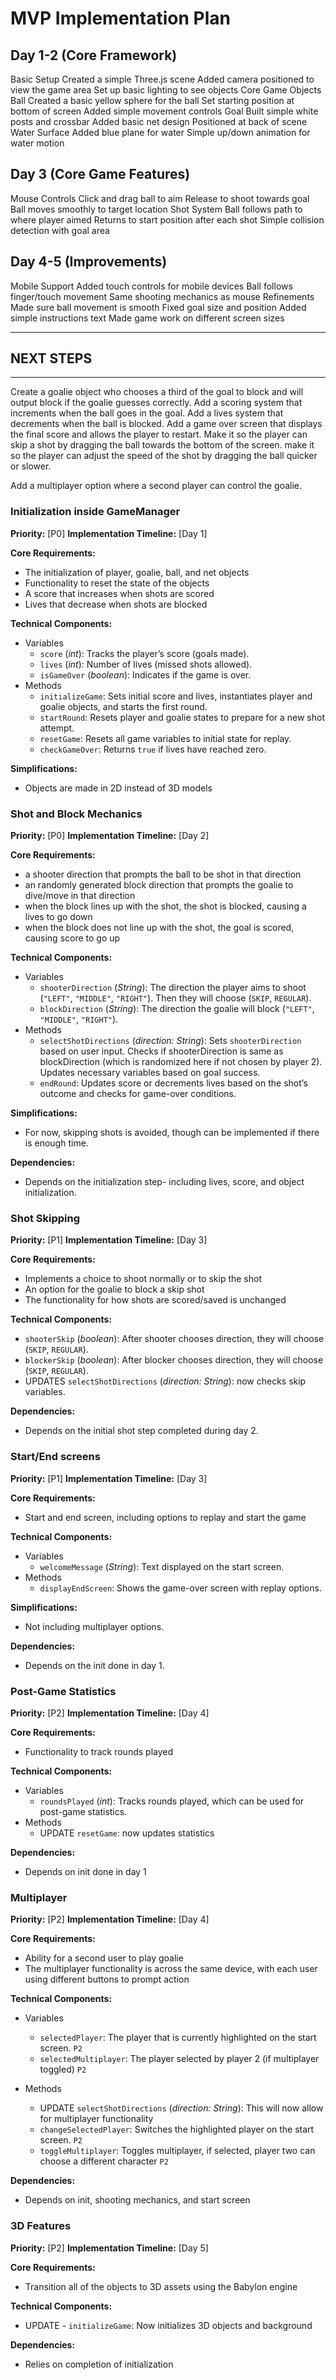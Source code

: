 # MVP Implementation Plan



## Day 1-2 (Core Framework)
Basic Setup
Created a simple Three.js scene
Added camera positioned to view the game area
Set up basic lighting to see objects
Core Game Objects
Ball
Created a basic yellow sphere for the ball
Set starting position at bottom of screen
Added simple movement controls
Goal
Built simple white posts and crossbar
Added basic net design
Positioned at back of scene
Water Surface
Added blue plane for water
Simple up/down animation for water motion
## Day 3 (Core Game Features)
Mouse Controls
Click and drag ball to aim
Release to shoot towards goal
Ball moves smoothly to target location
Shot System
Ball follows path to where player aimed
Returns to start position after each shot
Simple collision detection with goal area
## Day 4-5 (Improvements)
Mobile Support
Added touch controls for mobile devices
Ball follows finger/touch movement
Same shooting mechanics as mouse
Refinements
Made sure ball movement is smooth
Fixed goal size and position
Added simple instructions text
Made game work on different screen sizes

----------------------------------------------------------------------------------
## NEXT STEPS
----------------------------------------------------------------------------------
Create a goalie object who chooses a third of the goal to block and will output block if the goalie guesses correctly.
Add a scoring system that increments when the ball goes in the goal.
Add a lives system that decrements when the ball is blocked.
Add a game over screen that displays the final score and allows the player to restart.
Make it so the player can skip a shot by dragging the ball towards the bottom of the screen.
make it so the player can adjust the speed of the shot by dragging the ball quicker or slower.



Add a multiplayer option where a second player can control the goalie.





### Initialization inside GameManager
**Priority:** [P0]
**Implementation Timeline:** [Day 1]

**Core Requirements:**
- The initialization of player, goalie, ball, and net objects
- Functionality to reset the state of the objects
- A score that increases when shots are scored
- Lives that decrease when shots are blocked

**Technical Components:**
- Variables
    - `score` (*int*): Tracks the player’s score (goals made).
    - `lives` (*int*): Number of lives (missed shots allowed).
    - `isGameOver` (*boolean*): Indicates if the game is over.
- Methods
    - `initializeGame`: Sets initial score and lives, instantiates player and goalie objects, and starts the first round.
    - `startRound`: Resets player and goalie states to prepare for a new shot attempt.
    - `resetGame`: Resets all game variables to initial state for replay.
    - `checkGameOver`: Returns `true` if lives have reached zero.

**Simplifications:**
- Objects are made in 2D instead of 3D models


### Shot and Block Mechanics
**Priority:** [P0]
**Implementation Timeline:** [Day 2]

**Core Requirements:**
- a shooter direction that prompts the ball to be shot in that direction
- an randomly generated block direction that prompts the goalie to dive/move in that direction
- when the block lines up with the shot, the shot is blocked, causing a lives to go down
- when the block does not line up with the shot, the goal is scored, causing score to go up

**Technical Components:**
- Variables
    - `shooterDirection` (*String*): The direction the player aims to shoot (`"LEFT"`, `"MIDDLE"`, `"RIGHT"`). Then they will choose (`SKIP`, `REGULAR`).
    - `blockDirection` (*String*): The direction the goalie will block (`"LEFT"`, `"MIDDLE"`, `"RIGHT"`).
- Methods
    - `selectShotDirections` (*direction: String*): Sets `shooterDirection` based on user input. Checks if shooterDirection is same as blockDirection (which is randomized here if not chosen by player 2). Updates necessary variables based on goal success.
    - `endRound`: Updates score or decrements lives based on the shot’s outcome and checks for game-over conditions.

**Simplifications:**
- For now, skipping shots is avoided, though can be implemented if there is enough time.

**Dependencies:**
- Depends on the initialization step- including lives, score, and object initialization.

### Shot Skipping
**Priority:** [P1]
**Implementation Timeline:** [Day 3]

**Core Requirements:**
- Implements a choice to shoot normally or to skip the shot
- An option for the goalie to block a skip shot
- The functionality for how shots are scored/saved is unchanged

**Technical Components:**
 - `shooterSkip` (*boolean*): After shooter chooses direction, they will choose (`SKIP`, `REGULAR`).
 - `blockerSkip` (*boolean*): After blocker chooses direction, they will choose (`SKIP`, `REGULAR`).
 - UPDATES `selectShotDirections` (*direction: String*): now checks skip variables.

**Dependencies:**
- Depends on the initial shot step completed during day 2.


### Start/End screens
**Priority:** [P1]
**Implementation Timeline:** [Day 3]

**Core Requirements:**
- Start and end screen, including options to replay and start the game

**Technical Components:**
- Variables
    - `welcomeMessage` (*String*): Text displayed on the start screen.
- Methods
    - `displayEndScreen`: Shows the game-over screen with replay options.

**Simplifications:**
- Not including multiplayer options.

**Dependencies:**
- Depends on the init done in day 1.

### Post-Game Statistics
**Priority:** [P2]
**Implementation Timeline:** [Day 4]

**Core Requirements:**
- Functionality to track rounds played

**Technical Components:**
- Variables
    - `roundsPlayed` (*int*): Tracks rounds played, which can be used for post-game statistics.
- Methods
    - UPDATE `resetGame`: now updates statistics

**Dependencies:**
- Depends on init done in day 1


### Multiplayer
**Priority:** [P2]
**Implementation Timeline:** [Day 4]

**Core Requirements:**
- Ability for a second user to play goalie
- The multiplayer functionality is across the same device, with each user using different buttons to prompt action

**Technical Components:**
- Variables
    - `selectedPlayer`: The player that is currently highlighted on the start screen. `P2`
    - `selectedMultiplayer`: The player selected by player 2 (if multiplayer toggled) `P2`

- Methods
    - UPDATE `selectShotDirections` (*direction: String*): This will now allow for multiplayer functionality
    - `changeSelectedPlayer`: Switches the highlighted player on the start screen. `P2`
    - `toggleMultiplayer`: Toggles multiplayer, if selected, player two can choose a different character `P2`

**Dependencies:**
- Depends on init, shooting mechanics, and start screen


### 3D Features
**Priority:** [P2]
**Implementation Timeline:** [Day 5]

**Core Requirements:**
- Transition all of the objects to 3D assets using the Babylon engine

**Technical Components:**
- UPDATE - `initializeGame`: Now initializes 3D objects and background

**Dependencies:**
- Relies on completion of initialization